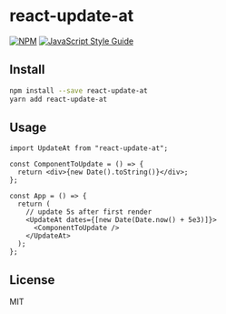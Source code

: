 # react-update-at

[![NPM](https://img.shields.io/npm/v/react-update-at.svg)](https://www.npmjs.com/package/react-update-at) [![JavaScript Style Guide](https://img.shields.io/badge/code_style-standard-brightgreen.svg)](https://standardjs.com)

## Install

```bash
npm install --save react-update-at
yarn add react-update-at
```

## Usage

```tsx
import UpdateAt from "react-update-at";

const ComponentToUpdate = () => {
  return <div>{new Date().toString()}</div>;
};

const App = () => {
  return (
    // update 5s after first render
    <UpdateAt dates={[new Date(Date.now() + 5e3)]}>
      <ComponentToUpdate />
    </UpdateAt>
  );
};
```

## License

MIT
